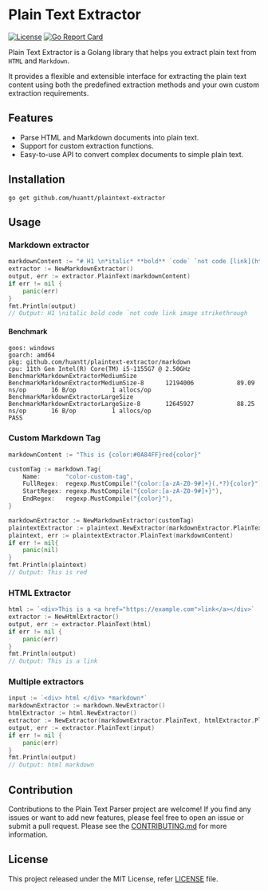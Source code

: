 # Plain Text Extractor
[![License](https://img.shields.io/badge/License-MIT-blue.svg)](https://opensource.org/licenses/MIT)
[![Go Report Card](https://goreportcard.com/badge/github.com/huantt/plaintext-extractor)](https://goreportcard.com/report/github.com/huantt/plaintext-extractor)

Plain Text Extractor is a Golang library that helps you extract plain text from `HTML` and `Markdown`. 

It provides a flexible and extensible interface for extracting the plain text content using both the predefined extraction methods and your own custom extraction requirements.

## Features
- Parse HTML and Markdown documents into plain text.
- Support for custom extraction functions.
- Easy-to-use API to convert complex documents to simple plain text.

## Installation
```shell
go get github.com/huantt/plaintext-extractor
```

## Usage
### Markdown extractor
```go
markdownContent := "# H1 \n*italic* **bold** `code` `not code [link](https://example.com) ![image](https://image.com/image.png) ~~strikethrough~~"
extractor := NewMarkdownExtractor()
output, err := extractor.PlainText(markdownContent)
if err != nil {
    panic(err)
}
fmt.Println(output)
// Output: H1 \nitalic bold code `not code link image strikethrough
```
#### Benchmark
```shell
goos: windows
goarch: amd64
pkg: github.com/huantt/plaintext-extractor/markdown
cpu: 11th Gen Intel(R) Core(TM) i5-1155G7 @ 2.50GHz
BenchmarkMarkdownExtractorMediumSize
BenchmarkMarkdownExtractorMediumSize-8   	12194006	        89.09 ns/op	      16 B/op	       1 allocs/op
BenchmarkMarkdownExtractorLargeSize
BenchmarkMarkdownExtractorLargeSize-8    	12645927	        88.25 ns/op	      16 B/op	       1 allocs/op
PASS
```

### Custom Markdown Tag
```go
markdownContent := "This is {color:#0A84FF}red{color}"

customTag := markdown.Tag{
    Name:       "color-custom-tag",
    FullRegex:  regexp.MustCompile("{color:[a-zA-Z0-9#]+}(.*?){color}"),
    StartRegex: regexp.MustCompile("{color:[a-zA-Z0-9#]+}"),
    EndRegex:   regexp.MustCompile("{color}"),
}

markdownExtractor := NewMarkdownExtractor(customTag)
plaintextExtractor := plaintext.NewExtractor(markdownExtractor.PlainText)
plaintext, err := plaintextExtractor.PlainText(markdownContent)
if err != nil{
    panic(nil)
}
fmt.Println(plaintext)
// Output: This is red
```

### HTML Extractor
```go
html := `<div>This is a <a href="https://example.com">link</a></div>`
extractor := NewHtmlExtractor()
output, err := extractor.PlainText(html)
if err != nil {
    panic(err)
}
fmt.Println(output)
// Output: This is a link
```

### Multiple extractors
```go
input := `<div> html </div> *markdown*`
markdownExtractor := markdown.NewExtractor()
htmlExtractor := html.NewExtractor()
extractor := NewExtractor(markdownExtractor.PlainText, htmlExtractor.PlainText)
output, err := extractor.PlainText(input)
if err != nil {
    panic(err)
}
fmt.Println(output)
// Output: html markdown
```

## Contribution
Contributions to the Plain Text Parser project are welcome!
If you find any issues or want to add new features, please feel free to open an issue or submit a pull request. 
Please see the [CONTRIBUTING.md](./CONTRIBUTING.md) for more information.

## License
This project released under the MIT License, refer [LICENSE](./LICENSE.md) file.